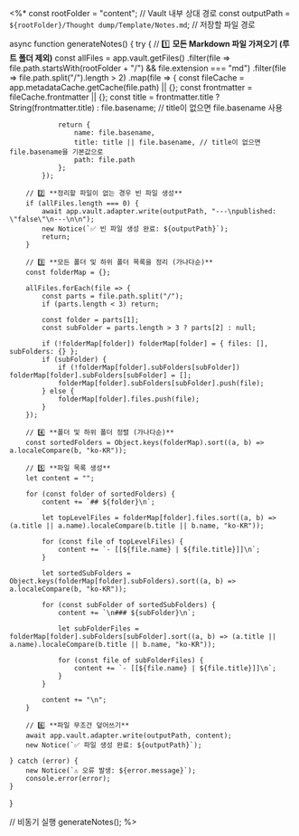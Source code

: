 <%*
const rootFolder = "content"; // Vault 내부 상대 경로
const outputPath = `${rootFolder}/Thought dump/Template/Notes.md`; // 저장할 파일 경로

async function generateNotes() {
    try {
        // 1️⃣ **모든 Markdown 파일 가져오기 (루트 폴더 제외)**
        const allFiles = app.vault.getFiles()
            .filter(file => file.path.startsWith(rootFolder + "/") && file.extension === "md")
            .filter(file => file.path.split("/").length > 2)
            .map(file => {
                const fileCache = app.metadataCache.getCache(file.path) || {};
                const frontmatter = fileCache.frontmatter || {};
                const title = frontmatter.title ? String(frontmatter.title) : file.basename; // title이 없으면 file.basename 사용
                
                return {
                    name: file.basename,
                    title: title || file.basename, // title이 없으면 file.basename을 기본값으로
                    path: file.path
                };
            });

        // 2️⃣ **정리할 파일이 없는 경우 빈 파일 생성**
        if (allFiles.length === 0) {
            await app.vault.adapter.write(outputPath, "---\npublished: \"false\"\n---\n\n");
            new Notice(`✅ 빈 파일 생성 완료: ${outputPath}`);
            return;
        }

        // 3️⃣ **모든 폴더 및 하위 폴더 목록을 정리 (가나다순)**
        const folderMap = {};

        allFiles.forEach(file => {
            const parts = file.path.split("/");
            if (parts.length < 3) return;

            const folder = parts[1];
            const subFolder = parts.length > 3 ? parts[2] : null;

            if (!folderMap[folder]) folderMap[folder] = { files: [], subFolders: {} };
            if (subFolder) {
                if (!folderMap[folder].subFolders[subFolder]) folderMap[folder].subFolders[subFolder] = [];
                folderMap[folder].subFolders[subFolder].push(file);
            } else {
                folderMap[folder].files.push(file);
            }
        });

        // 4️⃣ **폴더 및 하위 폴더 정렬 (가나다순)**
        const sortedFolders = Object.keys(folderMap).sort((a, b) => a.localeCompare(b, "ko-KR"));

        // 5️⃣ **파일 목록 생성**
        let content = "";

        for (const folder of sortedFolders) {
            content += `## ${folder}\n`;

            let topLevelFiles = folderMap[folder].files.sort((a, b) => (a.title || a.name).localeCompare(b.title || b.name, "ko-KR"));

            for (const file of topLevelFiles) {
                content += `- [[${file.name} | ${file.title}]]\n`;
            }

            let sortedSubFolders = Object.keys(folderMap[folder].subFolders).sort((a, b) => a.localeCompare(b, "ko-KR"));

            for (const subFolder of sortedSubFolders) {
                content += `\n### ${subFolder}\n`;

                let subFolderFiles = folderMap[folder].subFolders[subFolder].sort((a, b) => (a.title || a.name).localeCompare(b.title || b.name, "ko-KR"));

                for (const file of subFolderFiles) {
                    content += `- [[${file.name} | ${file.title}]]\n`;
                }
            }

            content += "\n";
        }

        // 6️⃣ **파일 무조건 덮어쓰기**
        await app.vault.adapter.write(outputPath, content);
        new Notice(`✅ 파일 생성 완료: ${outputPath}`);

    } catch (error) {
        new Notice(`⚠️ 오류 발생: ${error.message}`);
        console.error(error);
    }
}

// 비동기 실행
generateNotes();
%>

